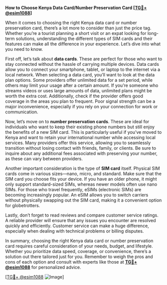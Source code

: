 **How to Choose Kenya Data Card/Number Preservation Card [[TG💪+ @esim1088](https://t.me/s/esim1088)]**

When it comes to choosing the right Kenya data card or number preservation card, there’s a lot more to consider than just the price tag. Whether you’re a tourist planning a short visit or an expat looking for long-term solutions, understanding the different types of SIM cards and their features can make all the difference in your experience. Let’s dive into what you need to know.

First off, let’s talk about **data cards**. These are perfect for those who want to stay connected without the hassle of carrying multiple devices. Data cards allow you to connect your smartphone, tablet, or laptop to the internet via a local network. When selecting a data card, you’ll want to look at the data plan options. Some providers offer unlimited data for a set period, while others may limit your usage after a certain amount. If you’re someone who streams videos or uses large amounts of data, unlimited plans might be worth the extra cost. Additionally, check if the provider offers good coverage in the areas you plan to frequent. Poor signal strength can be a major inconvenience, especially if you rely on your connection for work or communication.

Now, let’s move on to **number preservation cards**. These are ideal for individuals who want to keep their existing phone numbers but still enjoy the benefits of a new SIM card. This is particularly useful if you’ve moved to Kenya and want to retain your international number while accessing local services. Many providers offer this service, allowing you to seamlessly transition without losing contact with friends, family, or clients. Be sure to inquire about any additional fees associated with preserving your number, as these can vary between providers.

Another important consideration is the type of **SIM card** itself. Physical SIM cards come in various sizes—nano, micro, and standard. Make sure that the SIM card you choose fits your device. If you have an older phone, it might only support standard-sized SIMs, whereas newer models often use nano SIMs. For those who travel frequently, eSIMs (electronic SIMs) are becoming increasingly popular. An eSIM allows you to switch carriers without physically swapping out the SIM card, making it a convenient option for globetrotters.

Lastly, don’t forget to read reviews and compare customer service ratings. A reliable provider will ensure that any issues you encounter are resolved quickly and efficiently. Customer service can make a huge difference, especially when dealing with technical problems or billing disputes.

In summary, choosing the right Kenya data card or number preservation card requires careful consideration of your needs, budget, and lifestyle. Whether you prioritize data speed, coverage, or convenience, there’s a solution out there tailored just for you. Remember to weigh the pros and cons of each option and consult with experts like those at **[TG💪+ @esim1088](https://t.me/s/esim1088)** for personalized advice.

[[TG💪+ @esim1088](https://t.me/s/esim1088) ![Image](https://i.postimg.cc/Y0z9fWf4/image.png)]